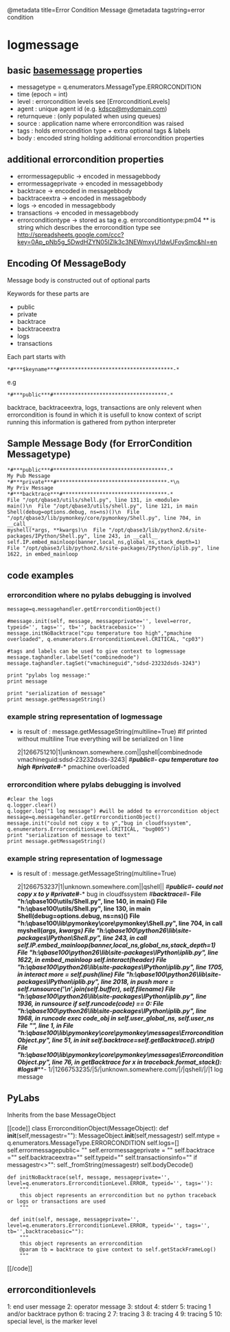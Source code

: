 @metadata title=Error Condition Message
@metadata tagstring=error condition 

[basemsg]: /#/Components/BaseMsg


# logmessage


## basic [basemessage][basemsg] properties

* messagetype = q.enumerators.MessageType.ERRORCONDITION
* time (epoch = int)
* level : errorcondition levels see [ErrorconditionLevels]
* agent : unique agent id (e.g. kdscp@mydomain.com)
* returnqueue : (only populated when using queues)
* source : application name where errorcondition was raised
* tags : holds errorcondition type + extra optional tags & labels
* body : encoded string holding additional errorcondition properties


## additional errorcondition properties

* errormessagepublic -> encoded in messagebbody 
* errormessageprivate -> encoded in messagebbody 
* backtrace -> encoded in messagebbody 
* backtraceextra -> encoded in messagebbody 
* logs -> encoded in messagebbody 
* transactions -> encoded in messagebbody 
* errorconditiontype  -> stored as tag e.g. errorconditiontype:pm04
** is string which describes the errorcondition type  see http://spreadsheets.google.com/ccc?key=0Ap_pNb5g_5DwdHZYN05IZlk3c3NEWmxyU1dwUFoySmc&hl=en


## Encoding Of MessageBody

Message body is constructed out of optional parts

Keywords for these parts are

* public
* private
* backtrace
* backtraceextra
* logs
* transactions

Each part starts with 

    *#***$keyname***#*************************************-*

e.g

    *#***public***#*************************************-*

backtrace, backtraceextra, logs, transactions are only relevent when errorcondition is found in which it is usefull to know context of script running
this information is gathered from python interpreter    

## Sample Message Body (for ErrorCondition Messagetype)

    *#***public***#*************************************-*
    My Pub Message
    *#***private***#************************************-*\n
    My Priv Message
    *#***backtrace***#**********************************-*
    File "/opt/qbase3/utils/shell.py", line 131, in <module>
    main()\n  File "/opt/qbase3/utils/shell.py", line 121, in main
    Shell(debug=options.debug, ns=ns)()\n  File "/opt/qbase3/lib/pymonkey/core/pymonkey/Shell.py", line 704, in __call__
    myshell(*args, **kwargs)\n  File "/opt/qbase3/lib/python2.6/site-packages/IPython/Shell.py", line 243, in __call__
    self.IP.embed_mainloop(banner,local_ns,global_ns,stack_depth=1)
    File "/opt/qbase3/lib/python2.6/site-packages/IPython/iplib.py", line 1622, in embed_mainloop


## code examples

### errorcondition where no pylabs debugging is involved

    message=q.messagehandler.getErrorconditionObject()
    
    #message.init(self, message, messageprivate='', level=error, typeid='', tags='', tb='', backtracebasic='')
    message.initNoBacktrace("cpu temperature too high","pmachine overloaded", q.enumerators.ErrorconditionLevel.CRITICAL, "cp03")
    
    #tags and labels can be used to give context to logmessage
    message.taghandler.labelSet("combinednode")
    message.taghandler.tagSet("vmachineguid","sdsd-23232dsds-3243")
     
    print "pylabs log message:"
    print message
    
    print "serialization of message"
    print message.getMessageString()


### example string representation of logmessage

* is result of : message.getMessageString(multiline=True)  #if printed without multiline True everything will be serialized on 1 line

    2|1266751210|1|unknown.somewhere.com||qshell|combinednode vmachineguid:sdsd-23232dsds-3243|
    *#***public***#*************************************-*
    cpu temperature too high
    *#***private***#************************************-*
    pmachine overloaded


### errorcondition where pylabs debugging is involved

    #clear the logs
    q.logger.clear()
    q.logger.log("1 log message") #will be added to errorcondition object
    message=q.messagehandler.getErrorconditionObject()
    message.init("could not copy x to y","bug in cloudfssystem", q.enumerators.ErrorconditionLevel.CRITICAL, "bug005")
    print "serialization of message to text"
    print message.getMessageString()


### example string representation of logmessage

* is result of : message.getMessageString(multiline=True)

    2|1266753237|1|unknown.somewhere.com||qshell||
    *#***public***#*************************************-*
    could not copy x to y
    *#***private***#************************************-*
    bug in cloudfssystem
    *#***backtrace***#**********************************-*
    File "h:\qbase100\utils/Shell.py", line 140, in <module>
        main()
      File "h:\qbase100\utils/Shell.py", line 130, in main
        Shell(debug=options.debug, ns=ns)()
      File "h:\qbase100\lib\pymonkey\core\pymonkey\Shell.py", line 704, in __call__
        myshell(*args, **kwargs)
      File "h:\qbase100\python26\lib\site-packages\IPython\Shell.py", line 243, in __call__
        self.IP.embed_mainloop(banner,local_ns,global_ns,stack_depth=1)
      File "h:\qbase100\python26\lib\site-packages\IPython\iplib.py", line 1622, in embed_mainloop
        self.interact(header)
      File "h:\qbase100\python26\lib\site-packages\IPython\iplib.py", line 1705, in interact
        more = self.push(line)
      File "h:\qbase100\python26\lib\site-packages\IPython\iplib.py", line 2018, in push
        more = self.runsource('\n'.join(self.buffer), self.filename)
      File "h:\qbase100\python26\lib\site-packages\IPython\iplib.py", line 1936, in runsource
        if self.runcode(code) == 0:
      File "h:\qbase100\python26\lib\site-packages\IPython\iplib.py", line 1968, in runcode
        exec code_obj in self.user_global_ns, self.user_ns
      File "<ipython console>", line 1, in <module>
      File "h:\qbase100\lib\pymonkey\core\pymonkey\messages\ErrorconditionObject.py", line 51, in init
        self.backtrace=self.getBacktrace().strip()
      File "h:\qbase100\lib\pymonkey\core\pymonkey\messages\ErrorconditionObject.py", line 76, in getBacktrace
        for x in traceback.format_stack():
    *#***logs***#***************************************-*
    1/|1266753235/|5/|unknown.somewhere.com/|/|qshell/|/|1 log message


## PyLabs

Inherits from the base MessageObject

[[code]]
class ErrorconditionObject(MessageObject):
    def __init__(self,messagestr=""):
        MessageObject.__init__(self,messagestr)
        self.mtype = q.enumerators.MessageType.ERRORCONDITION
        self.logs=[]
        self.errormessagepublic= ""
        self.errormessageprivate = ""
        self.backtrace =""
        self.backtraceextra=""
        self.typeid=""
        self.transactionsinfo=""
        if messagestr<>"":
            self._fromString(messagestr)
            self.bodyDecode()

    def initNoBacktrace(self, message, messageprivate='', level=q.enumerators.ErrorconditionLevel.ERROR, typeid='', tags=''):
        """
        this object represents an errorcondition but no python traceback or logs or transactions are used
        """
        
     def init(self, message, messageprivate='', level=q.enumerators.ErrorconditionLevel.ERROR, typeid='', tags='', tb='',backtracebasic=""):
        """
        this object represents an errorcondition
        @param tb = backtrace to give context to self.getStackFrameLog()
        """
        
[[/code]]

## errorconditionlevels

1: end user message
2: operator message
3: stdout
4: stderr
5: tracing 1 and/or backtrace python
6: tracing 2
7: tracing 3
8: tracing 4
9: tracing 5
10: special level, is the marker level

